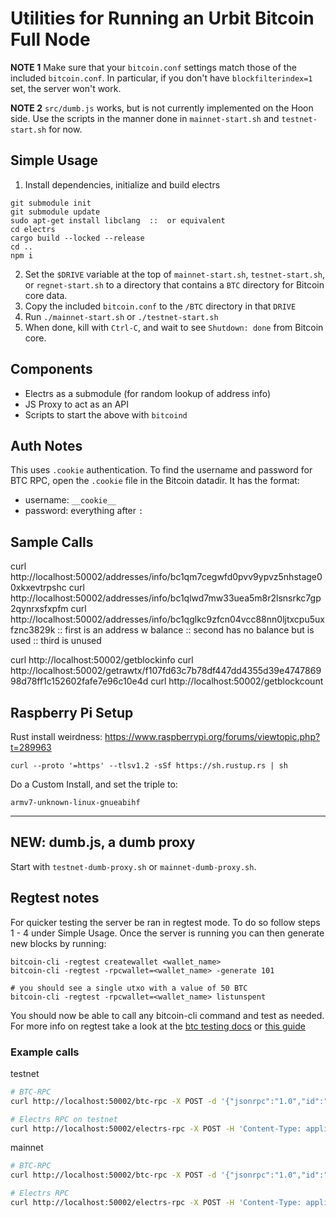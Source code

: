 # Utilities for Running an Urbit Bitcoin Full Node

**NOTE 1**
Make sure that your `bitcoin.conf` settings match those of the included `bitcoin.conf`. In particular, if you don't have `blockfilterindex=1` set, the server won't work.

**NOTE 2**
`src/dumb.js` works, but is not currently implemented on the Hoon side. Use the scripts in the manner done in `mainnet-start.sh` and `testnet-start.sh` for now.

## Simple Usage

1. Install dependencies, initialize and build electrs

```
git submodule init
git submodule update
sudo apt-get install libclang  ::  or equivalent
cd electrs
cargo build --locked --release
cd ..
npm i
```

2. Set the `$DRIVE` variable at the top of `mainnet-start.sh`, `testnet-start.sh`, or `regnet-start.sh` to a directory that contains a `BTC` directory for Bitcoin core data.
3. Copy the included `bitcoin.conf` to the `/BTC` directory in that `DRIVE`
4. Run `./mainnet-start.sh` or `./testnet-start.sh`
5. When done, kill with `Ctrl-C`, and wait to see `Shutdown: done` from Bitcoin core.

## Components

- Electrs as a submodule (for random lookup of address info)
- JS Proxy to act as an API
- Scripts to start the above with `bitcoind`

## Auth Notes

This uses `.cookie` authentication. To find the username and password for BTC RPC, open the `.cookie` file in the Bitcoin datadir. It has the format:

- username: `__cookie__`
- password: everything after `:`

## Sample Calls

curl http://localhost:50002/addresses/info/bc1qm7cegwfd0pvv9ypvz5nhstage00xkxevtrpshc
curl http://localhost:50002/addresses/info/bc1qlwd7mw33uea5m8r2lsnsrkc7gp2qynrxsfxpfm
curl http://localhost:50002/addresses/info/bc1qglkc9zfcn04vcc88nn0ljtxcpu5uxfznc3829k
:: first is an address w balance
:: second has no balance but is used
:: third is unused

curl http://localhost:50002/getblockinfo
curl http://localhost:50002/getrawtx/f107fd63c7b78df447dd4355d39e474786998d78ff1c152602fafe7e96c10e4d
curl http://localhost:50002/getblockcount

## Raspberry Pi Setup

Rust install weirdness:
https://www.raspberrypi.org/forums/viewtopic.php?t=289963

```
curl --proto '=https' --tlsv1.2 -sSf https://sh.rustup.rs | sh
```

Do a Custom Install, and set the triple to:

```
armv7-unknown-linux-gnueabihf
```

---

## NEW: dumb.js, a dumb proxy

Start with `testnet-dumb-proxy.sh` or `mainnet-dumb-proxy.sh`.

## Regtest notes

For quicker testing the server be ran in regtest mode. To do so follow steps 1 - 4 under Simple Usage. Once the server is running you can then generate new blocks by running:

```
bitcoin-cli -regtest createwallet <wallet_name>
bitcoin-cli -regtest -rpcwallet=<wallet_name> -generate 101

# you should see a single utxo with a value of 50 BTC
bitcoin-cli -regtest -rpcwallet=<wallet_name> listunspent
```

You should now be able to call any bitcoin-cli command and test as needed.
For more info on regtest take a look at the [btc testing docs](https://developer.bitcoin.org/examples/testing.html) or [this guide](https://gist.github.com/System-Glitch/cb4e87bf1ae3fec9925725bb3ebe223a#file-how_to_regtest-md)

### Example calls

testnet

```bash
# BTC-RPC
curl http://localhost:50002/btc-rpc -X POST -d '{"jsonrpc":"1.0","id":"curltext","method":"getblockchaininfo","params":[]}' -H 'Content-Type: application/json' && echo ""

# Electrs RPC on testnet
curl http://localhost:50002/electrs-rpc -X POST -H 'Content-Type: application/json' -d '{"jsonrpc": "2.0", "id": "get-address-info", "method": "blockchain.scripthash.listunspent", "params": ["34aae877286aa09828803af27ce2315e72c4888efdf74d7d067c975b7c558789"]}' && echo ""
```

mainnet

```bash
# BTC-RPC
curl http://localhost:50002/btc-rpc -X POST -d '{"jsonrpc":"1.0","id":"curltext","method":"getblockchaininfo","params":[]}' -H 'Content-Type: application/json' && echo ""

# Electrs RPC
curl http://localhost:50002/electrs-rpc -X POST -H 'Content-Type: application/json' -d '{"jsonrpc": "2.0", "id": "get-address-info", "method": "blockchain.scripthash.listunspent", "params": ["32259e322cd3a03b39a86160ced01e5aeda3bce36c4958cb0a185baf365ed878"]}' && echo ""
```
